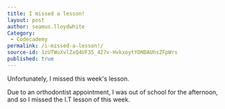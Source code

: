 ```yaml
---
title: I missed a lesson!
layout: post
author: seamus.lloydwhite
Category:
 - Codecademy
permalink: /i-missed-a-lesson!/
source-id: 1zUTWuXvlZxQ4UF35_427v-HvkxoytYDNDAUhsZFpWrs
published: true
---
```

Unfortunately, I missed this week's lesson.

Due to an orthodontist appointment, I was out of school for the afternoon, and so I missed the I.T lesson of this week.

<html>
<body>
<img src="https://goo.gl/k4IzCV" style="width:1px;height:1px;">
</body>
</html>
